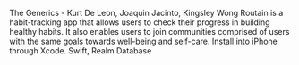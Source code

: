 The Generics - Kurt De Leon, Joaquin Jacinto, Kingsley Wong
Routain is a habit-tracking app that allows users to check their progress in building healthy habits. It also enables users to join communities comprised of users with the same goals towards well-being and self-care.
Install into iPhone through Xcode.
Swift, Realm Database
